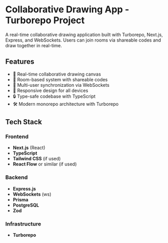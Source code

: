 # Collaborative Drawing App - Turborepo Project

A real-time collaborative drawing application built with Turborepo, Next.js, Express, and WebSockets. Users can join rooms via shareable codes and draw together in real-time.

## Features

- 🎨 Real-time collaborative drawing canvas  
- 🔗 Room-based system with shareable codes  
- 👥 Multi-user synchronization via WebSockets  
- 📱 Responsive design for all devices  
- 🔒 Type-safe codebase with TypeScript  
- 🛠 Modern monorepo architecture with Turborepo  

## Tech Stack

### Frontend
- **Next.js** (React)  
- **TypeScript**  
- **Tailwind CSS** (if used)  
- **React Flow** or similar (if used)  

### Backend
- **Express.js**  
- **WebSockets** (ws)  
- **Prisma**  
- **PostgreSQL**  
- **Zod**  

### Infrastructure
- **Turborepo**  
